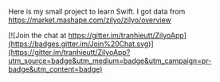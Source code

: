 Here is my small project to learn Swift.
I got data from 
https://market.mashape.com/zilyo/zilyo/overview



[![Join the chat at https://gitter.im/tranhieutt/ZilyoApp](https://badges.gitter.im/Join%20Chat.svg)](https://gitter.im/tranhieutt/ZilyoApp?utm_source=badge&utm_medium=badge&utm_campaign=pr-badge&utm_content=badge)